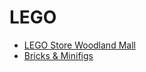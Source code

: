 # LEGO

- [LEGO Store Woodland Mall](https://maps.app.goo.gl/rBWxNCJND2mFXKJd9)
- [Bricks & Minifigs](https://maps.app.goo.gl/MyBQ9kPvkaetHfnX6)
